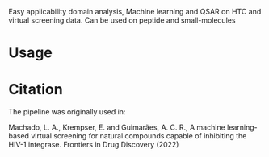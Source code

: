 Easy applicability domain analysis, Machine learning and QSAR on HTC and virtual screening data. Can be used on peptide and small-molecules

# Usage


# Citation

The pipeline was originally used in:

Machado, L. A., Krempser, E. and Guimarães, A. C. R., A machine learning-based virtual screening for natural compounds capable of inhibiting the HIV-1 integrase. Frontiers in Drug Discovery (2022)

